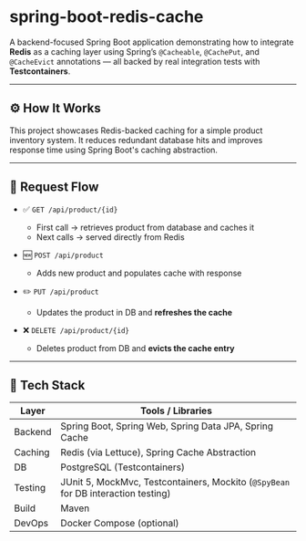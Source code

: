 # spring-boot-redis-cache

A backend-focused Spring Boot application demonstrating how to integrate **Redis** as a caching layer using Spring’s `@Cacheable`, `@CachePut`, and `@CacheEvict` annotations — all backed by real integration tests with **Testcontainers**.

---

## ⚙️ How It Works

This project showcases Redis-backed caching for a simple product inventory system. It reduces redundant database hits and improves response time using Spring Boot's caching abstraction.

---

## 🔄 Request Flow

- ✅ `GET /api/product/{id}`  
  - First call → retrieves product from database and caches it  
  - Next calls → served directly from Redis  

- 🆕 `POST /api/product`  
  - Adds new product and populates cache with response  

- ✏️ `PUT /api/product`  
  - Updates the product in DB and **refreshes the cache**  

- ❌ `DELETE /api/product/{id}`  
  - Deletes product from DB and **evicts the cache entry**

---

## 🧰 Tech Stack

| Layer     | Tools / Libraries                                                                 |
|-----------|-----------------------------------------------------------------------------------|
| Backend   | Spring Boot, Spring Web, Spring Data JPA, Spring Cache                            |
| Caching   | Redis (via Lettuce), Spring Cache Abstraction                                     |
| DB        | PostgreSQL (Testcontainers)                                                       |
| Testing   | JUnit 5, MockMvc, Testcontainers, Mockito (`@SpyBean` for DB interaction testing) |
| Build     | Maven                                                                             |
| DevOps    | Docker Compose (optional)                                                         |

